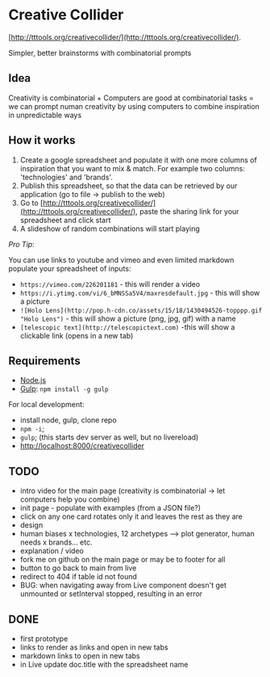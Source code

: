 # Creative Collider

[http://tttools.org/creativecollider/](http://tttools.org/creativecollider/). 

Simpler, better brainstorms with combinatorial prompts

## Idea

Creativity is combinatorial + Computers are good at combinatorial tasks = we can prompt numan creativity by using computers to combine inspiration in unpredictable ways

## How it works

1. Create a google spreadsheet and populate it with one more columns of inspiration that you want to mix & match. For example two columns: 'technologies' and 'brands'.
2. Publish this spreadsheet, so that the data can be retrieved by our application (go to file -> publish to the web)
3. Go to [http://tttools.org/creativecollider/](http://tttools.org/creativecollider/), paste the sharing link for your spreadsheet and click start
4. A slideshow of random combinations will start playing

*Pro Tip*:

You can use links to youtube and vimeo and even limited markdown populate your spreadsheet of inputs:

* `https://vimeo.com/226201181` - this will render a video
* `https://i.ytimg.com/vi/6_bMNSSa5V4/maxresdefault.jpg` - this will show a picture
* `![Holo Lens](http://pop.h-cdn.co/assets/15/18/1430494526-topppp.gif "Holo Lens")` - this will show a picture (png, jpg, gif) with a name
* `[telescopic text](http://telescopictext.com)`  -this will show a clickable link (opens in a new tab)

## Requirements

* [Node.js](http://nodejs.org)
* [Gulp](http://gulpjs.com/): `npm install -g gulp`

For local development:

* install node, gulp, clone repo
* `npm -i`;
* `gulp`; (this starts dev server as well, but no livereload)
* [http://localhost:8000/creativecollider](http://localhost:8000/creativecollider)

## TODO

* intro video for the main page (creativity is combinatorial -> let computers help you combine)
* init page - populate with examples (from a JSON file?)
* click on any one card rotates only it and leaves the rest as they are
* design
* human biases x technologies, 12 archetypes --> plot generator, human needs x brands... etc.
* explanation / video
* fork me on github on the main page or may be to footer for all
* button to go back to main from live
* redirect to 404 if table id not found
* BUG: when navigating away from Live component doesn't get unmounted or setInterval stopped, resulting in an error

## DONE

* first prototype
* links to render as links and open in new tabs
* markdown links to open in new tabs
* in Live update doc.title with the spreadsheet name
